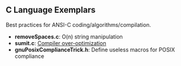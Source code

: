 ## C Language Exemplars
Best practices for ANSI-C coding/algorithms/compilation.
* __removeSpaces.c__: O(n) string manipulation
* __sumit.c__: [Compiler over-optimization](sumit.md)
* __gnuPosixComplianceTrick.h__: Define useless macros for POSIX compliance
